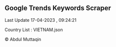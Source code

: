 

## Google Trends Keywords Scraper 
 
Last Update 17-04-2023 , 09:24:21

Country List :
VIETNAM.json



© Abdul Muttaqin 
